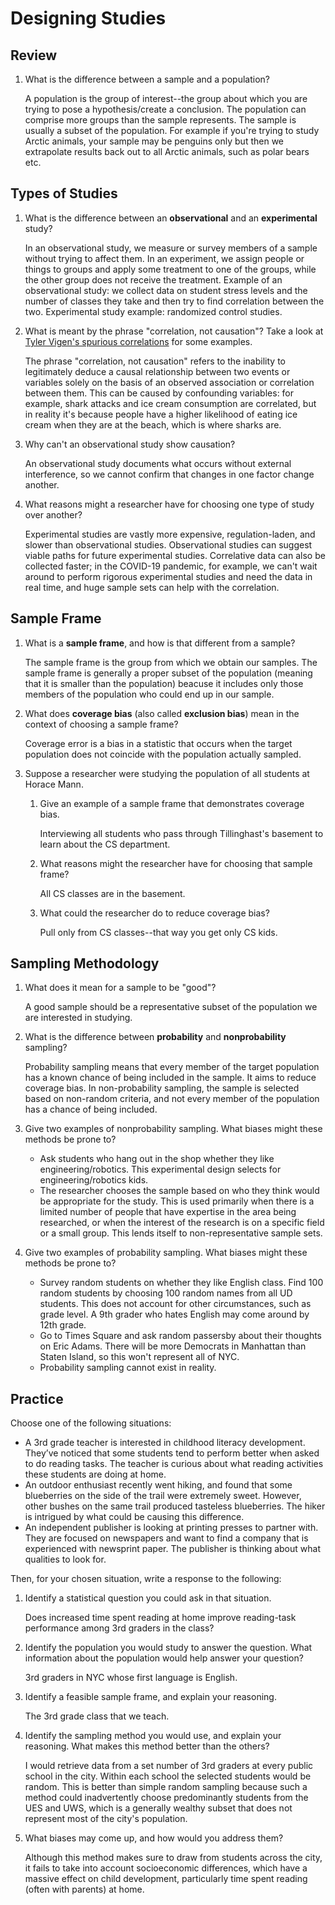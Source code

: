 # Designing Studies

## Review
1. What is the difference between a sample and a population?

   A population is the group of interest--the group about which you are trying to pose a hypothesis/create a conclusion. The population can comprise more groups than the sample represents. The sample is usually a subset of the population. For example if you're trying to study Arctic animals, your sample may be penguins only but then we extrapolate results back out to all Arctic animals, such as polar bears etc.

## Types of Studies
1. What is the difference between an **observational** and an **experimental** study?

   In an observational study, we measure or survey members of a sample without trying to affect them. In an experiment, we assign people or things to groups and apply some treatment to one of the groups, while the other group does not receive the treatment. 
   Example of an observational study: we collect data on student stress levels and the number of classes they take and then try to find correlation between the two. Experimental study example: randomized control studies.

3. What is meant by the phrase "correlation, not causation"? Take a look at [Tyler Vigen's spurious correlations](https://www.tylervigen.com/spurious-correlations) for some examples.

   The phrase "correlation, not causation" refers to the inability to legitimately deduce a causal relationship between two events or variables solely on the basis of an observed association or correlation between them. This can be caused by confounding variables: for example, shark attacks and ice cream consumption are correlated, but in reality it's because people have a higher likelihood of eating ice cream when they are at the beach, which is where sharks are.

5. Why can't an observational study show causation?

   An observational study documents what occurs without external interference, so we cannot confirm that changes in one factor change another. 

7. What reasons might a researcher have for choosing one type of study over another?

   Experimental studies are vastly more expensive, regulation-laden, and slower than observational studies. Observational studies can suggest viable paths for future experimental studies. Correlative data can also be collected faster; in the COVID-19 pandemic, for example, we can't wait around to perform rigorous experimental studies and need the data in real time, and huge sample sets can help with the correlation.

## Sample Frame
1. What is a **sample frame**, and how is that different from a sample?

   The sample frame is the group from which we obtain our samples. The sample frame is generally a proper subset of the population (meaning that it is smaller than the population) beacuse it includes only those members of the population who could end up in our sample.

3. What does **coverage bias** (also called **exclusion bias**) mean in the context of choosing a sample frame?

   Coverage error is a bias in a statistic that occurs when the target population does not coincide with the population actually sampled.

5. Suppose a researcher were studying the population of all students at Horace Mann.
   1. Give an example of a sample frame that demonstrates coverage bias.

      Interviewing all students who pass through Tillinghast's basement to learn about the CS department.

   3. What reasons might the researcher have for choosing that sample frame?

      All CS classes are in the basement.

   5. What could the researcher do to reduce coverage bias?

      Pull only from CS classes--that way you get only CS kids.

## Sampling Methodology
1. What does it mean for a sample to be "good"?

   A good sample should be a representative subset of the population we are interested in studying.

2. What is the difference between **probability** and **nonprobability** sampling?

   Probability sampling means that every member of the target population has a known chance of being included in the sample. It aims to reduce coverage bias. In non-probability sampling, the sample is selected based on non-random criteria, and not every member of the population has a chance of being included.

3. Give two examples of nonprobability sampling. What biases might these methods be prone to?

   - Ask students who hang out in the shop whether they like engineering/robotics. This experimental design selects for engineering/robotics kids.
   - The researcher chooses the sample based on who they think would be appropriate for the study. This is used primarily when there is a limited number of people that have expertise in the area being researched, or when the interest of the research is on a specific field or a small group. This lends itself to non-representative sample sets.

4. Give two examples of probability sampling. What biases might these methods be prone to?

   - Survey random students on whether they like English class. Find 100 random students by choosing 100 random names from all UD students. This does not account for other circumstances, such as grade level. A 9th grader who hates English may come around by 12th grade.
   - Go to Times Square and ask random passersby about their thoughts on Eric Adams. There will be more Democrats in Manhattan than Staten Island, so this won't represent all of NYC.
   - Probability sampling cannot exist in reality.

## Practice
Choose one of the following situations:
  - A 3rd grade teacher is interested in childhood literacy development. They’ve noticed that some students tend to perform better when asked to do reading tasks. The teacher is curious about what reading activities these students are doing at home.
  - An outdoor enthusiast recently went hiking, and found that some blueberries on the side of the trail were extremely sweet. However, other bushes on the same trail produced tasteless blueberries. The hiker is intrigued by what could be causing this difference.
  - An independent publisher is looking at printing presses to partner with. They are focused on newspapers and want to find a company that is experienced with newsprint paper. The publisher is thinking about what qualities to look for.

Then, for your chosen situation, write a response to the following:
1. Identify a statistical question you could ask in that situation.

   Does increased time spent reading at home improve reading-task performance among 3rd graders in the class?

2. Identify the population you would study to answer the question. What information about the population would help answer your question?

   3rd graders in NYC whose first language is English. 

3. Identify a feasible sample frame, and explain your reasoning.

   The 3rd grade class that we teach.

4. Identify the sampling method you would use, and explain your reasoning. What makes this method better than the others?

   I would retrieve data from a set number of 3rd graders at every public school in the city. Within each school the selected students would be random. This is better than simple random sampling because such a method could inadvertently choose predominantly students from the UES and UWS, which is a generally wealthy subset that does not represent most of the city's population.

5. What biases may come up, and how would you address them?

   Although this method makes sure to draw from students across the city, it fails to take into account socioeconomic differences, which have a massive effect on child development, particularly time spent reading (often with parents) at home.

